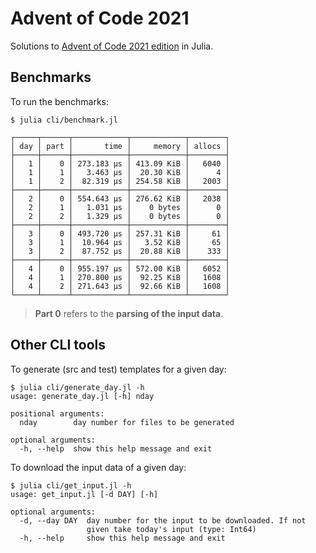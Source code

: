 # Advent of Code 2021

Solutions to [Advent of Code 2021 edition](https://adventofcode.com/2021) in Julia.

## Benchmarks

To run the benchmarks:

    $ julia cli/benchmark.jl

```
┌─────┬──────┬────────────┬────────────┬────────┐
│ day │ part │       time │     memory │ allocs │
├─────┼──────┼────────────┼────────────┼────────┤
│   1 │    0 │ 273.183 μs │ 413.09 KiB │   6040 │
│   1 │    1 │   3.463 μs │  20.30 KiB │      4 │
│   1 │    2 │  82.319 μs │ 254.58 KiB │   2003 │
├─────┼──────┼────────────┼────────────┼────────┤
│   2 │    0 │ 554.643 μs │ 276.62 KiB │   2038 │
│   2 │    1 │   1.031 μs │    0 bytes │      0 │
│   2 │    2 │   1.329 μs │    0 bytes │      0 │
├─────┼──────┼────────────┼────────────┼────────┤
│   3 │    0 │ 493.720 μs │ 257.31 KiB │     61 │
│   3 │    1 │  10.964 μs │   3.52 KiB │     65 │
│   3 │    2 │  87.752 μs │  20.88 KiB │    333 │
├─────┼──────┼────────────┼────────────┼────────┤
│   4 │    0 │ 955.197 μs │ 572.00 KiB │   6052 │
│   4 │    1 │ 270.800 μs │  92.25 KiB │   1608 │
│   4 │    2 │ 271.643 μs │  92.66 KiB │   1608 │
└─────┴──────┴────────────┴────────────┴────────┘

```

> **Part 0** refers to the **parsing of the input data**.

## Other CLI tools

To generate (src and test) templates for a given day:
```
$ julia cli/generate_day.jl -h
usage: generate_day.jl [-h] nday

positional arguments:
  nday        day number for files to be generated

optional arguments:
  -h, --help  show this help message and exit
```

To download the input data of a given day:
```
$ julia cli/get_input.jl -h
usage: get_input.jl [-d DAY] [-h]

optional arguments:
  -d, --day DAY  day number for the input to be downloaded. If not
                 given take today's input (type: Int64)
  -h, --help     show this help message and exit
```
